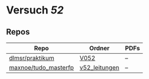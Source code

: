 # Versuch *52*

## Repos

|                        Repo                        |                                      Ordner                                      |PDFs|
|----------------------------------------------------|----------------------------------------------------------------------------------|----|
|[dlmsr/praktikum](../repo/dlmsr/praktikum)          |[V052](https://github.com/dlmsr/praktikum/tree/master/V052)                       |–   |
|[maxnoe/tudo_masterfp](../repo/maxnoe/tudo_masterfp)|[v52_leitungen](https://github.com/maxnoe/tudo_masterfp/tree/master/v52_leitungen)|–   |
